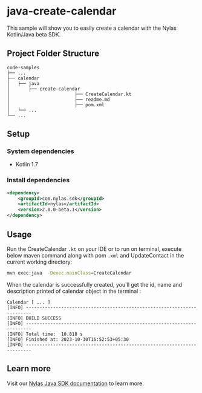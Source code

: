 # java-create-calendar

This sample will show you to easily create a calendar with the Nylas Kotlin/Java beta SDK.

## Project Folder Structure

```text
code-samples
├── ...
├── calendar                   
│   ├── java          
│       ├── create-calendar
│                        ├── CreateCalendar.kt
│                        ├── readme.md
│                        ├── pom.xml                                                        
│   └── ...              
└── ...
```

## Setup

### System dependencies

- Kotlin 1.7

### Install dependencies

```xml
<dependency>
    <groupId>com.nylas.sdk</groupId>
    <artifactId>nylas</artifactId>
    <version>2.0.0-beta.1</version>
</dependency>
```

## Usage

Run the CreateCalendar `.kt` on your IDE or to run on terminal, execute below maven command along with pom `.xml` and UpdateContact in the current working directory:

```bash
mvn exec:java  -Dexec.mainClass=CreateCalendar
```

When the calendar is successfully created, you'll get the id, name and description printed of calendar object in the terminal :

```text
Calendar [ ... ]
[INFO] ------------------------------------------------------------------------
[INFO] BUILD SUCCESS
[INFO] ------------------------------------------------------------------------
[INFO] Total time:  10.818 s
[INFO] Finished at: 2023-10-30T16:52:53+05:30
[INFO] ------------------------------------------------------------------------
```

## Learn more

Visit our [Nylas Java SDK documentation](https://developer.nylas.com/docs/developer-tools/sdk/java-sdk/) to learn more.
